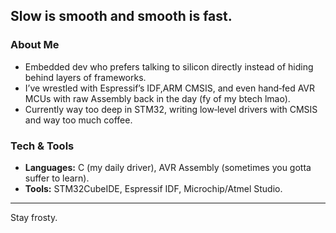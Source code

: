 
## Slow is smooth and smooth is fast.

### About Me

* Embedded dev who prefers talking to silicon directly instead of hiding behind layers of frameworks.
* I’ve wrestled with Espressif’s IDF,ARM CMSIS, and even hand‑fed AVR MCUs with raw Assembly back in the day (fy of my btech lmao).
* Currently way too deep in STM32, writing low‑level drivers with CMSIS and way too much coffee.

### Tech & Tools

* **Languages:** C (my daily driver), AVR Assembly (sometimes you gotta suffer to learn).
* **Tools:** STM32CubeIDE, Espressif IDF, Microchip/Atmel Studio.

---

Stay frosty.

